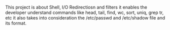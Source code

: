 This project is about Shell, I/O Redirectiosn and filters
it enables the developer understand commands like head, tail, find, wc, sort, uniq, grep tr, etc
it also takes into consideration the /etc/passwd and /etc/shadow file and its format.
